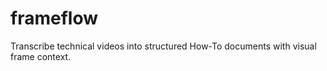 # frameflow
Transcribe technical videos into structured How-To documents with visual frame context.
